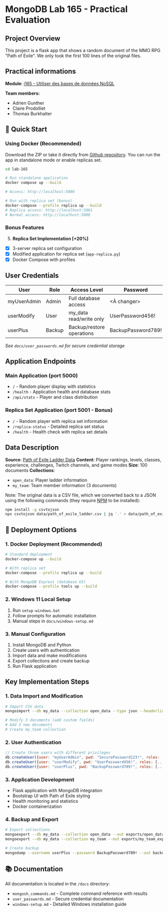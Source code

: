 # MongoDB Lab 165 - Practical Evaluation

## Project Overview

This project is a flask app that shows a random document of the MMO RPG "Path of Exile". We only took the first 100 lines of the original files.

## Practical informations

**Module**: [i165 - Utiliser des bases de données NoSQL](https://moodle.epsic.ch/course/view.php?id=1627)

**Team members:**

- Adrien Gunther
- Claire Prodolliet
- Thomas Burkhalter

## 🚀 Quick Start

### Using Docker (Recommended)

Download the ZIP or take it directly from [Github repository](https://github.com/link1183/lab-165).
You can run the app in standalone mode or enable replicas set.

```bash
cd lab-165

# Run standalone application
docker compose up --build

# Access: http://localhost:5000

# Run with replica set (bonus)
docker-compose --profile replica up --build
# Replica access: http://localhost:5001
# Normal access: http://localhost:5000
```

### Bonus Features

5. **Replica Set Implementation [+20%]**

- [x] 3-server replica set configuration
- [x] Modified application for replica set (`app-replica.py`)
- [x] Docker Compose with profiles

## User Credentials

| User        | Role   | Access Level              | Password           |
| ----------- | ------ | ------------------------- | ------------------ |
| myUserAdmin | Admin  | Full database access      | <À changer>        |
| userModify  | User   | my_data read/write only   | UserPassword456!   |
| userPlus    | Backup | Backup/restore operations | BackupPassword789! |

_See `docs/user_passwords.md` for secure credential storage_

## Application Endpoints

### Main Application (port 5000)

- `/` - Random player display with statistics
- `/health` - Application health and database stats
- `/api/stats` - Player and class distribution

### Replica Set Application (port 5001 - Bonus)

- `/` - Random player with replica set information
- `/replica-status` - Detailed replica set status
- `/health` - Health check with replica set details

## Data Description

**Source**: [Path of Exile Ladder Data](https://www.kaggle.com/datasets/gagazet/path-of-exile-league-statistic?resource=download)
**Content**: Player rankings, levels, classes, experience, challenges, Twitch channels, and game modes
**Size**: 100 documents
**Collections**:

- `open_data`: Player ladder information
- `my_team`: Team member information (3 documents)

Note:
The original data is a CSV file, which we converted back to a JSON using the following commands (they require [NPM](https://nodejs.org/en) to be installed):

```sh
npm install -g csvtojson
npx csvtojson data/path_of_exile_ladder.csv | jq '.' > data/path_of_exile_ladder.json
```

## 🚀 Deployment Options

### 1. Docker Deployment (Recommended)

```bash
# Standard deployment
docker-compose up --build

# With replica set
docker-compose --profile replica up --build

# With MongoDB Express (database UI)
docker-compose --profile tools up --build
```

### 2. Windows 11 Local Setup

1. Run `setup-windows.bat`
2. Follow prompts for automatic installation
3. Manual steps in `docs/windows-setup.md`

### 3. Manual Configuration

1. Install MongoDB and Python
2. Create users with authentication
3. Import data and make modifications
4. Export collections and create backup
5. Run Flask application

## Key Implementation Steps

### 1. Data Import and Modification

```bash
# Import CSV data
mongoimport --db my_data --collection open_data --type json --headerline --file data/path_of_exile_ladder.csv

# Modify 3 documents (add custom fields)
# Add 3 new documents
# Create my_team collection
```

### 2. User Authentication

```javascript
// Create three users with different privileges
db.createUser({user: "myUserAdmin", pwd: "SecurePassword123!", roles: [...]})
db.createUser({user: "userModify", pwd: "UserPassword456!", roles: [...]})
db.createUser({user: "userPlus", pwd: "BackupPassword789!", roles: [...]})
```

### 3. Application Development

- Flask application with MongoDB integration
- Bootstrap UI with Path of Exile styling
- Health monitoring and statistics
- Docker containerization

### 4. Backup and Export

```bash
# Export collections
mongoexport --db my_data --collection open_data --out exports/open_data_export.json
mongoexport --db my_data --collection my_team --out exports/my_team_export.json

# Create backup
mongodump --username userPlus --password BackupPassword789! --out backup/
```

## 📚 Documentation

All documentation is located in the `/docs` directory:

- `mongosh_commands.md` - Complete command reference with results
- `user_passwords.md` - Secure credential documentation
- `windows-setup.md` - Detailed Windows installation guide
